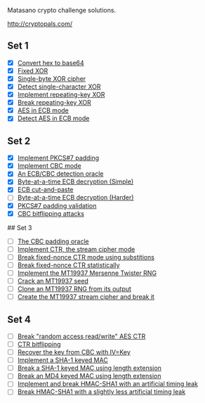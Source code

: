 Matasano crypto challenge solutions.

http://cryptopals.com/

## Set 1

  - [X] [Convert hex to base64](http://cryptopals.com/sets/1/challenges/1/)
  - [X] [Fixed XOR](http://cryptopals.com/sets/1/challenges/2/)
  - [X] [Single-byte XOR cipher](http://cryptopals.com/sets/1/challenges/3/)
  - [X] [Detect single-character XOR](http://cryptopals.com/sets/1/challenges/4/)
  - [X] [Implement repeating-key XOR](http://cryptopals.com/sets/1/challenges/5/)
  - [X] [Break repeating-key XOR](http://cryptopals.com/sets/1/challenges/6/)
  - [X] [AES in ECB mode](http://cryptopals.com/sets/1/challenges/7/)
  - [X] [Detect AES in ECB mode](http://cryptopals.com/sets/1/challenges/8/)

## Set 2

  - [X] [Implement PKCS#7 padding](http://cryptopals.com/sets/2/challenges/9/)
  - [X] [Implement CBC mode](http://cryptopals.com/sets/2/challenges/10/)
  - [X] [An ECB/CBC detection oracle](http://cryptopals.com/sets/2/challenges/11/)
  - [X] [Byte-at-a-time ECB decryption (Simple)](http://cryptopals.com/sets/2/challenges/12/)
  - [X] [ECB cut-and-paste](http://cryptopals.com/sets/2/challenges/13/)
  - [ ] [Byte-at-a-time ECB decryption (Harder)](http://cryptopals.com/sets/2/challenges/14/)
  - [X] [PKCS#7 padding validation](http://cryptopals.com/sets/2/challenges/15/)
  - [X] [CBC bitflipping attacks](http://cryptopals.com/sets/2/challenges/16/)

## Set 3

  - [ ] [The CBC padding oracle](http://cryptopals.com/sets/3/challenges/17/)
  - [ ] [Implement CTR, the stream cipher mode](http://cryptopals.com/sets/3/challenges/18/)
  - [ ] [Break fixed-nonce CTR mode using substitions](http://cryptopals.com/sets/3/challenges/19/)
  - [ ] [Break fixed-nonce CTR statistically](http://cryptopals.com/sets/3/challenges/20/)
  - [ ] [Implement the MT19937 Mersenne Twister RNG](http://cryptopals.com/sets/3/challenges/21/)
  - [ ] [Crack an MT19937 seed](http://cryptopals.com/sets/3/challenges/22/)
  - [ ] [Clone an MT19937 RNG from its output](http://cryptopals.com/sets/3/challenges/23/)
  - [ ] [Create the MT19937 stream cipher and break it](http://cryptopals.com/sets/3/challenges/24/)

## Set 4

  - [ ] [Break "random access read/write" AES CTR](http://cryptopals.com/sets/4/challenges/25/)
  - [ ] [CTR bitflipping](http://cryptopals.com/sets/4/challenges/26/)
  - [ ] [Recover the key from CBC with IV=Key](http://cryptopals.com/sets/4/challenges/27/)
  - [ ] [Implement a SHA-1 keyed MAC](http://cryptopals.com/sets/4/challenges/28/)
  - [ ] [Break a SHA-1 keyed MAC using length extension](http://cryptopals.com/sets/4/challenges/29/)
  - [ ] [Break an MD4 keyed MAC using length extension](http://cryptopals.com/sets/4/challenges/30/)
  - [ ] [Implement and break HMAC-SHA1 with an artificial timing leak](http://cryptopals.com/sets/4/challenges/31/)
  - [ ] [Break HMAC-SHA1 with a slightly less artificial timing leak](http://cryptopals.com/sets/4/challenges/32/)
